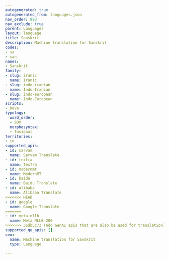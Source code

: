```yaml
---
autogenerated: true
autogenerated_from: languages.json
nav_order: 993
nav_exclude: true
parent: Languages
layout: language
title: Sanskrit
description: Machine translation for Sanskrit
codes:
- sa
- san
names:
- Sanskrit
family:
- slug: iranic
  name: Iranic
- slug: indo-iranian
  name: Indo-Iranian
- slug: indo-european
  name: Indo-European
scripts:
- Deva
typology:
  word_order:
  - SOV
  morphosyntax:
  - fusional
territories:
- in
supported_apis:
- id: sarvam
  name: Sarvam Translate
- id: textra
  name: TexTra
- id: modernmt
  name: ModernMT
- id: baidu
  name: Baidu Translate
- id: alibaba
  name: Alibaba Translate
<<<<<<< HEAD
- id: google
  name: Google Translate
=======
- id: meta-nllb
  name: Meta NLLB-200
>>>>>>> 36db5c73 (Add GenAI apis that are also be used for translation)
supported_qe_apis: []
seo:
  name: Machine translation for Sanskrit
  type: Language

---
```



